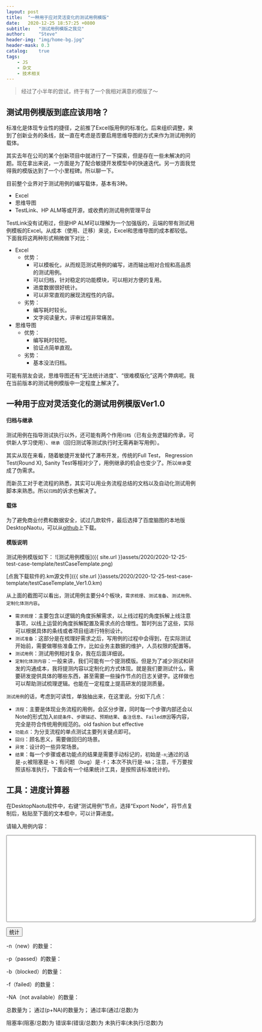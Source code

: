 ```yaml
---
layout: post
title:  "一种用于应对灵活变化的测试用例模版"
date:   2020-12-25 18:57:25 +0800
subtitle:   "测试用例模版之我见"
author:     "Steve"
header-img: "img/home-bg.jpg"
header-mask: 0.3
catalog:    true
tags:
    - JS
    - 杂文
    - 技术相关
---
```


> 经过了小半年的尝试，终于有了一个我相对满意的模版了～

## 测试用例模版到底应该用啥？

标准化是体现专业性的捷径，之前推了Excel版用例的标准化。后来组织调整，来到了创新业务的条线，就一直在考虑是否要启用思维导图的方式来作为测试用例的载体。

其实去年在公司的某个创新项目中就进行了一下探索，但是存在一些未解决的问题。现在拿出来说，一方面是为了配合敏捷开发模型中的快速迭代。另一方面我觉得我的模版达到了一个小里程碑。所以聊一下。

目前整个业界对于测试用例的编写载体，基本有3种。
- Excel
- 思维导图
- TestLink、HP ALM等或开源，或收费的测试用例管理平台
  
TestLink没有试用过，但是HP ALM可以理解为一个加强版的，云端的带有测试用例模板的Excel。从成本（使用、迁移）来说，Excel和思维导图的成本都较低。下面我将这两种形式稍微做下对比：

- Excel
  - 优势：
    - 可以模板化，从而规范测试用例的编写，进而输出相对合规和高品质的测试用例。
    - 可以归档，针对稳定的功能模块，可以相对方便的复用。
    - 进度数据很好统计。
    - 可以非常直观的展现流程性的内容。
  - 劣势：
    - 编写耗时较长。
    - 文字阅读量大，评审过程非常痛苦。
- 思维导图
  - 优势：
    - 编写耗时较短。
    - 验证点简单直观。
  - 劣势：
    - 基本没法归档。

可能有朋友会说，思维导图还有“无法统计进度”、“很难模版化”这两个弊病呢。我在当前版本的测试用例模版中一定程度上解决了。

## 一种用于应对灵活变化的测试用例模版Ver1.0

#### 归档与继承

测试用例在指导测试执行以外，还可能有两个作用`归档`（已有业务逻辑的传承，可供新人学习使用）、`继承`（回归测试等测试执行时无需再新写用例）。

其实从现在来看，随着敏捷开发替代了瀑布开发，传统的Full Test， Regression Test(Round X), Sanity Test等相对少了，用例继承的机会也变少了。所以`继承`变成了伪需求。

而新员工对于老流程的熟悉，其实可以用业务流程总结的文档以及自动化测试用例脚本来熟悉。所以`归档`的诉求也解决了。

#### 载体

为了避免商业付费和数据安全，试过几款软件，最后选择了百度脑图的本地版DesktopNaotu，可以从[github](https://github.com/NaoTu/DesktopNaotu/releases)上下载。

#### 模版说明

测试用例模版如下：
![测试用例模版]({{ site.url }}assets/2020/2020-12-25-test-case-template/testCaseTemplate.png)

[点我下载软件的.km源文件]({{ site.url }}assets/2020/2020-12-25-test-case-template/testCaseTemplate_Ver1.0.km)

从上面的截图可以看出，测试用例主要分4个板块，`需求梳理`、`测试准备`、`测试用例`、`定制化体测内容`。

- `需求梳理`：主要包含以逻辑的角度拆解需求，以上线过程的角度拆解上线注意事项，以线上运营的角度拆解配置及需求点的合理性。暂时列出了这些，实际可以根据具体的条线或者项目组进行特别设计。
- `测试准备`：这部分是在梳理好需求之后，写用例的过程中会得到，在实际测试开始前，需要做哪些准备工作，比如业务主数据的维护，人员权限的配置等。
- `测试用例`：测试用例相对复杂，我在后面详细说。
- `定制化体测内容`：一般来讲，我们可能有一个提测模版。但是为了减少测试和研发的沟通成本，我将提测内容以定制化的方式体现。就是我们要测试什么，需要研发提供具体的哪些东西，甚至需要一些操作节点的日志关键字。这样做也可以帮助测试梳理逻辑。也能在一定程度上提高研发的提测质量。

`测试用例`的话，考虑到可读性，单独抽出来，在这里说。分如下几点：
- `流程`：主要是体现业务流程的用例，会区分步骤，同时每一个步骤内部还会以Note的形式加入`前提条件`、`步骤描述`、`预期结果`、`备注信息`、`Failed原因`等内容，完全是符合传统用例规范的。old fashion but effective
- `功能点`：为分支流程的单点测试主要列关键点即可。
- `回归`：顾名思义，需要做回归的场景。
- `异常`：设计的一些异常场景。
- `结果`：每一个步骤或者功能点的结果是需要手动标记的，初始是`-n`;通过的话是`-p`;被阻塞是`-b`；有问题（bug）是`-f`；本次不执行是`-NA`；注意，千万要按照该标准执行，下面会有一个结果统计工具，是按照该标准统计的。

## 工具：进度计算器

在DesktopNaotu软件中，右键“测试用例”节点，选择“Export Node”，将节点复制后，粘贴至下面的文本框中，可以计算进度。

<p>请输入用例内容：</p>
<textarea rows="15" cols="80" id="testCase"></textarea>
<p><input type="button" value="统计" onclick="count()">
<p>-n（new）的数量：<pan id="underline_n"></pan></p>
<p>-p（passed）的数量：<pan id="underline_p"></pan></p>
<p>-b（blocked）的数量：<pan id="underline_b"></pan></p>
<p>-f（failed）的数量：<pan id="underline_f"></pan></p>
<p>-NA（not available）的数量：<pan id="underline_na"></pan></p>
<p>总数量为<b id="underline_all"></b>；
    通过(p+NA)的数量为<b id="underline_all_p"></b>；
    通过率(通过/总数)为<b id="underline_all_p_na_rate"></b>
</p>
<p>
    阻塞率(阻塞/总数)为<b id="underline_all_b_rate"></b>
    错误率(错误/总数)为<b id="underline_all_f_rate"></b>
    未执行率(未执行/总数)为<b id="underline_all_n_rate"></b>
</p>
<script type="text/javascript">
    function count() {
        var testCase = document.getElementById("testCase").value;
        var count_n = getCharCount(testCase, '-n');
        var count_f = getCharCount(testCase, '-f');
        var count_p = getCharCount(testCase, '-p');
        var count_b = getCharCount(testCase, '-b');
        var count_na = getCharCount(testCase, '-NA');
        document.getElementById("underline_n").innerHTML = count_n;
        document.getElementById("underline_f").innerHTML = count_f;
        document.getElementById("underline_p").innerHTML = count_p;
        document.getElementById("underline_b").innerHTML = count_b;
        document.getElementById("underline_na").innerHTML = count_na;
        var count_all = count_n + count_f + count_p + count_na + count_b;
        var count_all_p_na = count_p + count_na;
        document.getElementById("underline_all").innerHTML = count_all;
        document.getElementById("underline_all_p").innerHTML = count_all_p_na;
        document.getElementById("underline_all_p_na_rate").innerHTML = getPercentage(count_all_p_na, count_all) + '%';
        document.getElementById("underline_all_b_rate").innerHTML = getPercentage(count_b, count_all) + '%';
        document.getElementById("underline_all_f_rate").innerHTML = getPercentage(count_f, count_all) + '%';
        document.getElementById("underline_all_n_rate").innerHTML = getPercentage(count_n, count_all) + '%';
    }
    function getCharCount(str, char) {
        var regex = new RegExp(char, 'g'); // 使用g表示整个字符串都要匹配
        var result = str.match(regex);          //match方法可在字符串内检索指定的值，或找到一个或多个正则表达式的匹配。
        var count = !result ? 0 : result.length;
        return count;
    }
    function getPercentage(num, total) {
        // if(num == 0 || total == 0){
            // return 0;
        // }
        if(num == 0){
            return 0;
        }
        if(total == 0){
            return 0;
        }
        return (Math.round(num / total * 10000) / 100.00);// 小数点后两位百分比
    }
</script>